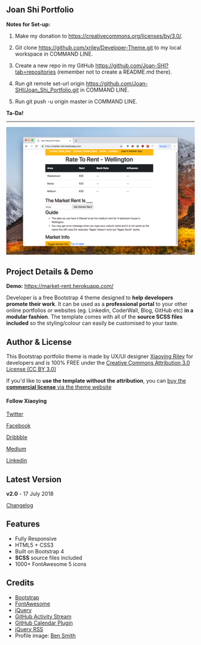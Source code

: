 ## Joan Shi Portfolio

**Notes for Set-up:** 

1. Make my donation to https://creativecommons.org/licenses/by/3.0/.

2. Git clone https://github.com/xriley/Developer-Theme.git to my local workspace in COMMAND LINE.

3. Create a new repo in my GitHub https://github.com/Joan-SHI?tab=repositories (remember not to create a README.md there).

4. Run git remote set-url origin https://github.com/Joan-SHI/Joan_Shi_Portfolio.git in COMMAND LINE.

5. Run git push -u origin master in COMMAND LINE.

**Ta-Da!**








-------------------------------------------------------------------------------------------------------------
<a href="https://market-rent.herokuapp.com/" target="_blank"><img src="assets/images/projects/Joan's_Market_App1.png" alt="Developer Theme" width="750" /></a>

## Project Details & Demo

**Demo:** https://market-rent.herokuapp.com/

Developer is a free Bootstrap 4 theme designed to **help developers promote their work**. 
It can be used as a **professional portal** to your other online portfolios or websites (eg. Linkedin, CoderWall, Blog, GitHub etc) **in a modular fashion**. 
The template comes with all of the **source SCSS files included** so the styling/colour can easily be customised to your taste.

## Author & License

This Bootstrap portfolio theme is made by UX/UI designer [Xiaoying Riley](https://twitter.com/3rdwave_themes) for developers and is 100% FREE under the [Creative Commons Attribution 3.0 License (CC BY 3.0)](http://creativecommons.org/licenses/by/3.0/)

If you'd like to **use the template without the attribution**, you can [buy the **commercial license** via the theme website](https://themes.3rdwavemedia.com/bootstrap-templates/resume/free-bootstrap-theme-for-web-developers/)

#### Follow Xiaoying

[Twitter](https://twitter.com/3rdwave_themes)

[Facebook](https://www.facebook.com/3rdwavethemes/)

[Dribbble](https://dribbble.com/Xiaoying)

[Medium](https://medium.com/@3rdwave_themes)

[Linkedin](https://uk.linkedin.com/in/xiaoying)


## Latest Version
**v2.0** - 17 July 2018

[Changelog](https://themes.3rdwavemedia.com/bootstrap-templates/resume/free-bootstrap-theme-for-web-developers/?target=changelog)


## Features

-  Fully Responsive
-  HTML5 + CSS3
-  Built on Bootstrap 4
-  **SCSS** source files included
-  1000+ FontAwesome 5 icons


## Credits
- [Bootstrap](http://getbootstrap.com/)
- [FontAwesome](http://fortawesome.github.io/Font-Awesome/)
- [jQuery](http://jquery.com/)
- [GitHub Activity Stream](http://caseyscarborough.com/projects/github-activity/)
- [GitHub Calendar Plugin](https://github.com/IonicaBizau/github-calendar)
- [jQuery RSS](https://github.com/sdepold/jquery-rss)
- Profile image: [Ben Smith](https://www.flickr.com/photos/dotbenjamin/2577394151)
